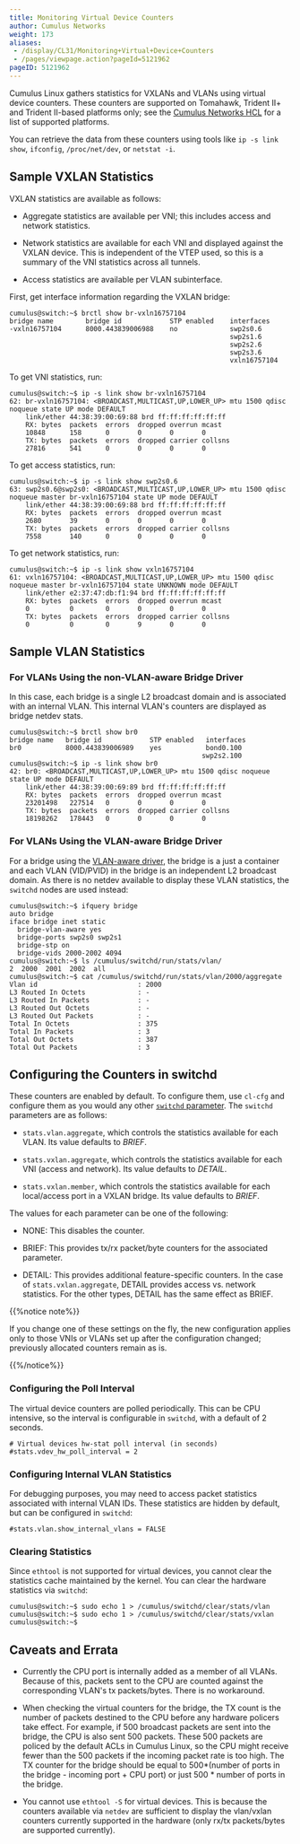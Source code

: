 ```yaml
---
title: Monitoring Virtual Device Counters
author: Cumulus Networks
weight: 173
aliases:
 - /display/CL31/Monitoring+Virtual+Device+Counters
 - /pages/viewpage.action?pageId=5121962
pageID: 5121962
---
```

Cumulus Linux gathers statistics for VXLANs and VLANs using virtual
device counters. These counters are supported on Tomahawk, Trident II+
and Trident II-based platforms only; see the [Cumulus Networks
HCL](http://cumulusnetworks.com/hcl/) for a list of supported platforms.

You can retrieve the data from these counters using tools like `ip -s
link show`, `ifconfig`, `/proc/net/dev`, or `netstat -i`.

## Sample VXLAN Statistics</span>

VXLAN statistics are available as follows:

  - Aggregate statistics are available per VNI; this includes access and
    network statistics.

  - Network statistics are available for each VNI and displayed against
    the VXLAN device. This is independent of the VTEP used, so this is a
    summary of the VNI statistics across all tunnels.

  - Access statistics are available per VLAN subinterface.

First, get interface information regarding the VXLAN bridge:

    cumulus@switch:~$ brctl show br-vxln16757104
    bridge name        bridge id            STP enabled    interfaces
    -vxln16757104      8000.443839006988    no             swp2s0.6
                                                           swp2s1.6
                                                           swp2s2.6
                                                           swp2s3.6
                                                           vxln16757104

To get VNI statistics, run:

    cumulus@switch:~$ ip -s link show br-vxln16757104
    62: br-vxln16757104: <BROADCAST,MULTICAST,UP,LOWER_UP> mtu 1500 qdisc noqueue state UP mode DEFAULT
        link/ether 44:38:39:00:69:88 brd ff:ff:ff:ff:ff:ff
        RX: bytes  packets  errors  dropped overrun mcast 
        10848      158      0       0       0       0     
        TX: bytes  packets  errors  dropped carrier collsns
        27816      541      0       0       0       0

To get access statistics, run:

    cumulus@switch:~$ ip -s link show swp2s0.6       
    63: swp2s0.6@swp2s0: <BROADCAST,MULTICAST,UP,LOWER_UP> mtu 1500 qdisc noqueue master br-vxln16757104 state UP mode DEFAULT
        link/ether 44:38:39:00:69:88 brd ff:ff:ff:ff:ff:ff
        RX: bytes  packets  errors  dropped overrun mcast 
        2680       39       0       0       0       0     
        TX: bytes  packets  errors  dropped carrier collsns
        7558       140      0       0       0       0

To get network statistics, run:

    cumulus@switch:~$ ip -s link show vxln16757104
    61: vxln16757104: <BROADCAST,MULTICAST,UP,LOWER_UP> mtu 1500 qdisc noqueue master br-vxln16757104 state UNKNOWN mode DEFAULT
        link/ether e2:37:47:db:f1:94 brd ff:ff:ff:ff:ff:ff
        RX: bytes  packets  errors  dropped overrun mcast 
        0          0        0       0       0       0     
        TX: bytes  packets  errors  dropped carrier collsns
        0          0        0       9       0       0

## Sample VLAN Statistics</span>

### For VLANs Using the non-VLAN-aware Bridge Driver</span>

In this case, each bridge is a single L2 broadcast domain and is
associated with an internal VLAN. This internal VLAN's counters are
displayed as bridge netdev stats.

    cumulus@switch:~$ brctl show br0
    bridge name   bridge id            STP enabled   interfaces
    br0           8000.443839006989    yes           bond0.100
                                                    swp2s2.100
    cumulus@switch:~$ ip -s link show br0
    42: br0: <BROADCAST,MULTICAST,UP,LOWER_UP> mtu 1500 qdisc noqueue state UP mode DEFAULT
        link/ether 44:38:39:00:69:89 brd ff:ff:ff:ff:ff:ff
        RX: bytes  packets  errors  dropped overrun mcast 
        23201498   227514   0       0       0       0     
        TX: bytes  packets  errors  dropped carrier collsns
        18198262   178443   0       0       0       0

### For VLANs Using the VLAN-aware Bridge Driver</span>

For a bridge using the [VLAN-aware
driver](/version/cumulus-linux-31/Layer-1-and-Layer-2-Features/Ethernet-Bridging-VLANs/VLAN-aware-Bridge-Mode-for-Large-scale-Layer-2-Environments),
the bridge is a just a container and each VLAN (VID/PVID) in the bridge
is an independent L2 broadcast domain. As there is no netdev available
to display these VLAN statistics, the `switchd` nodes are used instead:

    cumulus@switch:~$ ifquery bridge
    auto bridge
    iface bridge inet static
      bridge-vlan-aware yes
      bridge-ports swp2s0 swp2s1
      bridge-stp on
      bridge-vids 2000-2002 4094
    cumulus@switch:~$ ls /cumulus/switchd/run/stats/vlan/
    2  2000  2001  2002  all
    cumulus@switch:~$ cat /cumulus/switchd/run/stats/vlan/2000/aggregate
    Vlan id                         : 2000
    L3 Routed In Octets             : -
    L3 Routed In Packets            : -
    L3 Routed Out Octets            : -
    L3 Routed Out Packets           : -
    Total In Octets                 : 375
    Total In Packets                : 3
    Total Out Octets                : 387
    Total Out Packets               : 3

## Configuring the Counters in switchd</span>

These counters are enabled by default. To configure them, use `cl-cfg`
and configure them as you would any other [`switchd`
parameter](/version/cumulus-linux-31/System-Management/Configuring-switchd).
The `switchd` parameters are as follows:

  - `stats.vlan.aggregate`, which controls the statistics available for
    each VLAN. Its value defaults to *BRIEF*.

  - `stats.vxlan.aggregate`, which controls the statistics available for
    each VNI (access and network). Its value defaults to *DETAIL*.

  - `stats.vxlan.member`, which controls the statistics available for
    each local/access port in a VXLAN bridge. Its value defaults to
    *BRIEF*.

The values for each parameter can be one of the following:

  - NONE: This disables the counter.

  - BRIEF: This provides tx/rx packet/byte counters for the associated
    parameter.

  - DETAIL: This provides additional feature-specific counters. In the
    case of `stats.vxlan.aggregate`, DETAIL provides access vs. network
    statistics. For the other types, DETAIL has the same effect as
    BRIEF.

{{%notice note%}}

If you change one of these settings on the fly, the new configuration
applies only to those VNIs or VLANs set up after the configuration
changed; previously allocated counters remain as is.

{{%/notice%}}

### Configuring the Poll Interval</span>

The virtual device counters are polled periodically. This can be CPU
intensive, so the interval is configurable in `switchd`, with a default
of 2 seconds.

    # Virtual devices hw-stat poll interval (in seconds)
    #stats.vdev_hw_poll_interval = 2

### Configuring Internal VLAN Statistics</span>

For debugging purposes, you may need to access packet statistics
associated with internal VLAN IDs. These statistics are hidden by
default, but can be configured in `switchd`:

    #stats.vlan.show_internal_vlans = FALSE

### Clearing Statistics</span>

Since `ethtool` is not supported for virtual devices, you cannot clear
the statistics cache maintained by the kernel. You can clear the
hardware statistics via `switchd`:

    cumulus@switch:~$ sudo echo 1 > /cumulus/switchd/clear/stats/vlan 
    cumulus@switch:~$ sudo echo 1 > /cumulus/switchd/clear/stats/vxlan 
    cumulus@switch:~$

## Caveats and Errata</span>

  - Currently the CPU port is internally added as a member of all VLANs.
    Because of this, packets sent to the CPU are counted against the
    corresponding VLAN's tx packets/bytes. There is no workaround.

  - When checking the virtual counters for the bridge, the TX count is
    the number of packets destined to the CPU before any hardware
    policers take effect. For example, if 500 broadcast packets are sent
    into the bridge, the CPU is also sent 500 packets. These 500 packets
    are policed by the default ACLs in Cumulus Linux, so the CPU might
    receive fewer than the 500 packets if the incoming packet rate is
    too high. The TX counter for the bridge should be equal to
    500\*(number of ports in the bridge - incoming port + CPU port) or
    just 500 \* number of ports in the bridge.

  - You cannot use `ethtool -S` for virtual devices. This is because the
    counters available via `netdev` are sufficient to display the
    vlan/vxlan counters currently supported in the hardware (only rx/tx
    packets/bytes are supported currently).

